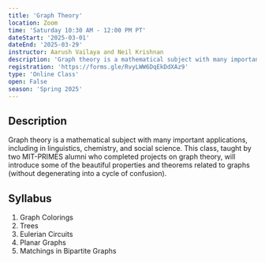 ```yaml
---
title: 'Graph Theory'
location: Zoom
time: 'Saturday 10:30 AM - 12:00 PM PT'
dateStart: '2025-03-01'
dateEnd: '2025-03-29'
instructor: Aarush Vailaya and Neil Krishnan
description: 'Graph theory is a mathematical subject with many important applications, including in linguistics, chemistry, and social science. This class, taught by two MIT-PRIMES alumni who completed projects on graph theory, will introduce some of the beautiful properties and theorems related to graphs (without degenerating into a cycle of confusion).'
registration: 'https://forms.gle/RvyLWW6DqEkDdXAz9'
type: 'Online Class'
open: False
season: 'Spring 2025'
---
```


## Description

Graph theory is a mathematical subject with many important applications, including in linguistics, chemistry, and social science. This class, taught by two MIT-PRIMES alumni who completed projects on graph theory, will introduce some of the beautiful properties and theorems related to graphs (without degenerating into a cycle of confusion).

## Syllabus

1. Graph Colorings
2. Trees
3. Eulerian Circuits
4. Planar Graphs
5. Matchings in Bipartite Graphs
